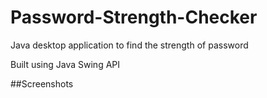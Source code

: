 # Password-Strength-Checker
Java desktop application to find the strength of password

Built using Java Swing API

##Screenshots
